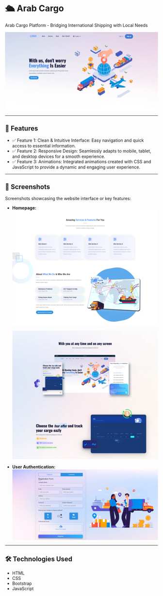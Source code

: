 # 🛳 Arab Cargo

 Arab Cargo Platform - Bridging International Shipping with Local Needs

![Screenshot](assets/screenshots/Arab-Cargo1.png)

---

## 🌟 **Features**
- ✅ Feature 1: Clean & Intuitive Interface: Easy navigation and quick access to essential information.
- ✅ Feature 2: Responsive Design: Seamlessly adapts to mobile, tablet, and desktop devices for a smooth experience.
- ✅ Feature 3: Animations: Integrated animations created with CSS and JavaScript to provide a dynamic and engaging user experience.

---

## 📸 **Screenshots**
Screenshots showcasing the website interface or key features:

- **Homepage:**
  ![Homepage Screenshot](assets/screenshots/Arab-Cargo2.png)
  
  ![Homepage Screenshot](assets/screenshots/Arab-Cargo3.png)

- **User Authentication:**
  ![Feature Screenshot](assets/screenshots/Signup.png)


---

## 🛠️ **Technologies Used**
- HTML
- CSS
- Bootstrap
- JavaScript



